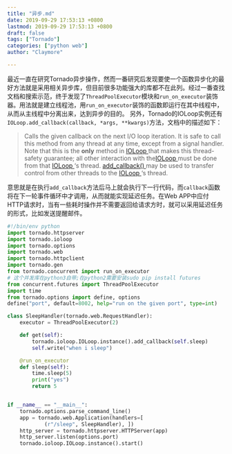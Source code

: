 ```yaml
---
title: "异步.md"
date: 2019-09-29 17:53:13 +0800
lastmod: 2019-09-29 17:53:13 +0800
draft: false
tags: ["Tornado"]
categories: ["python web"]
author: "Claymore"

---
```



最近一直在研究Tornado异步操作，然而一番研究后发现要使一个函数异步化的最好方法就是采用相关异步库，但目前很多功能强大的库都不在此列。经过一番查找文档和搜索示范，终于发现了`ThreadPoolExecutor`模块和`run_on_executor`装饰器。用法就是建立线程池，用`run_on_executor`装饰的函数即运行在其中线程中，从而从主线程中分离出来，达到异步的目的。
 另外，Tornado的IOLoop实例还有`IOLoop.add_callback(callback, *args, **kwargs)`方法，文档中的描述如下：

> Calls the given callback on the next I/O loop iteration.
>  It is safe to call this method from any thread at any time, except from a signal handler. Note that this is the **only** method in [IOLoop
>  ](#tornado.ioloop.IOLoop) that makes this thread-safety guarantee; all other interaction with the[IOLoop
>  ](#tornado.ioloop.IOLoop) must be done from that [IOLoop
>  ](#tornado.ioloop.IOLoop)‘s thread. [add_callback()
>  ](#tornado.ioloop.IOLoop.add_callback) may be used to transfer control from other threads to the [IOLoop
>  ](#tornado.ioloop.IOLoop)‘s thread.

意思就是在执行`add_callback`方法后马上就会执行下一行代码，而`callback`函数将在下一轮事件循环中才调用，从而就能实现延迟任务。在Web APP中应付HTTP请求时，当有一些耗时操作并不需要返回给请求方时，就可以采用延迟任务的形式，比如发送提醒邮件。

 

```python
#!/bin/env python
import tornado.httpserver
import tornado.ioloop
import tornado.options
import tornado.web
import tornado.httpclient
import tornado.gen
from tornado.concurrent import run_on_executor
# 这个并发库在python3自带;在python2需要安装sudo pip install futures
from concurrent.futures import ThreadPoolExecutor
import time
from tornado.options import define, options
define("port", default=8002, help="run on the given port", type=int)

class SleepHandler(tornado.web.RequestHandler):
    executor = ThreadPoolExecutor(2)

    def get(self):
        tornado.ioloop.IOLoop.instance().add_callback(self.sleep)       # 这样将在下一轮事件循环执行self.sleep
        self.write("when i sleep")

    @run_on_executor
    def sleep(self):
        time.sleep(5)
        print("yes")
        return 5


if __name__ == "__main__":
    tornado.options.parse_command_line()
    app = tornado.web.Application(handlers=[
            (r"/sleep", SleepHandler), ])
    http_server = tornado.httpserver.HTTPServer(app)
    http_server.listen(options.port)
    tornado.ioloop.IOLoop.instance().start()
```

